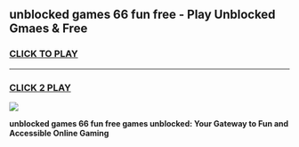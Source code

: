 
## unblocked games 66 fun free - Play Unblocked Gmaes & Free
<h3>
<a href="https://news.freeplayer.one?title=unblocked_games_66_fun_free&ref=16F">CLICK TO PLAY</a></h3>
<hr>

<h3>
<a href="https://news.freeplayer.one?title=unblocked_games_66_fun_free&ref=16F">CLICK 2 PLAY</a>
  
</h3>

<a href="https://news.freeplayer.one?title=unblocked_games_66_fun_free&ref=16F/"><img src="https://clearcache.store/games.png"></a>


**unblocked games 66 fun free games unblocked: Your Gateway to Fun and Accessible Online Gaming**

